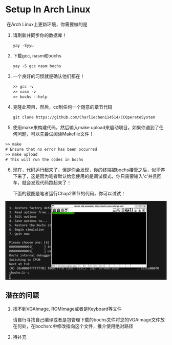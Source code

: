 # Setup In Arch Linux

​	在Arch Linux上更新环境，你需要做的是

1. 请刷新并同步你的数据库！

   ```
   yay -Syyu
   ```

2. 下载gcc, nasm和bochs

   ```
   yay -S gcc nasm bochs
   ```

3. 一个良好的习惯就是确认他们都在！

   ```
   >> gcc -v
   >> nasm -v
   >> bochs --help
   ```

4. 克隆此项目，然后，cd到任何一个随意的章节代码

   ```
   git clone https://github.com/Charliechen114514/CCOperateSystem
   ```

5. 使用make来构建代码，然后输入make upload来启动项目。如果你遇到了任何问题，可以先尝试阅读Makefile文件！

```
>> make
# Ensure that no error has been occurred
>> make upload
# This will run the codes in bochs
```

6. 现在，代码运行起来了，但是你会发现，你的终端被bochs接管之后，似乎停下来了，这是因为笔者默认给您使用的是调试模式，你只需要输入'c'并且回车，就会发现代码跑起来了！

   下面的截图是笔者运行Chap2章节的代码，你可以试试！

![](./setup/result_demo.png)



## 潜在的问题

1. 找不到VGAImage, ROMImage或者是Keyboard等文件

   请自行寻找自己编译或者是包管理下载的bochs文件将您的VGAImage文件放在何处，在bochsrc中修改指向这个文件，推介使用绝对路径

2. 待补充